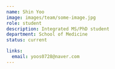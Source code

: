 ```yaml
---
name: Shin Yoo
image: images/team/some-image.jpg
role: student
description: Integrated MS/PhD student
department: School of Medicine
status: current

links:
  email: yoos0728@naver.com
---
```

